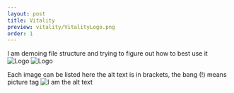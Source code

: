 ```yaml
---
layout: post
title: Vitality
preview: vitality/VitalityLogo.png
order: 1
---
```

I am demoing file structure and trying to figure out how to best use it
![Logo](VitalityLogo.png)
![Logo](VitalityLogo.png)

Each image can be listed here the alt text is in brackets, the bang (!) means picture tag
![I am the alt text](LedgeDesignLetterhead.png)

